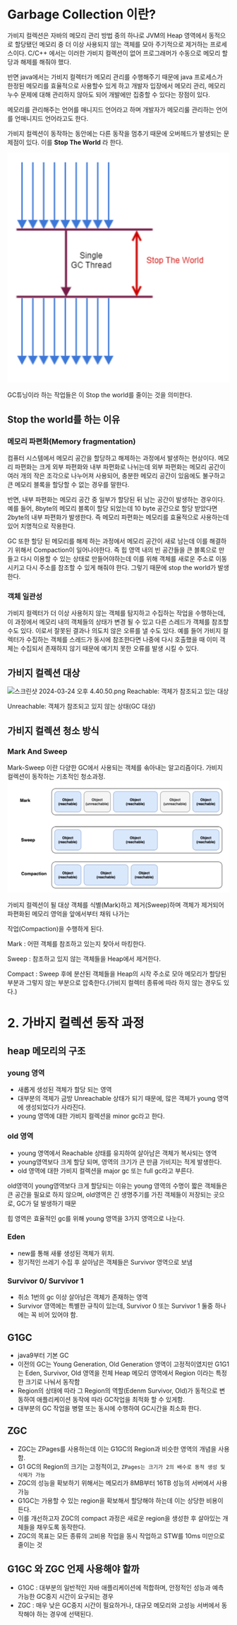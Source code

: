 # Garbage Collection 이란?
가비지 컬렉션은 자바의 메모리 관리 방법 중의 하나로 JVM의 Heap 영역에서 동적으로 할당됐던 메모리 중 더 이상 사용되지 않는 객체를 모아 주기적으로 제거하는 프로세스이다.
C/C++ 에서는 이러한 가비지 컬렉션이 없어 프로그래머가 수동으로 메모리 할당과 해제를 해줘야 했다.

반면 java에서는 가비지 컬렉터가 메모리 관리를 수행해주기 때문에 java 프로세스가 한정된 메모리를 효율적으로 사용할수 있게 하고 개발자 입장에서 메모리 관리,
메모리 누수 문제에 대해 관리하지 않아도 되어 개발에만 집중할 수 있다는 장점이 있다.

메모리를 관리해주는 언어를 매니지드 언어라고 하며 개발자가 메모리룰 관리하는 언어를 언매니지드 언어라고도 한다.

가비지 컬렉션이 동작하는 동안에는 다른 동작을 멈추기 때문에 오버헤드가 발생되는 문제점이 있다.
이를 **Stop The World** 라 한다.

![img_1.png](img_1.png)

GC튜닝이라 하는 작업들은 이 Stop the world를 줄이는 것을 의미한다.

## Stop the world를 하는 이유
### 메모리 파편화(Memory fragmentation)

컴퓨터 시스템에서 메모리 공간을 할당하고 해제하는 과정에서 발생하는 현상이다. 메모리 파편화는 크게 외부 파편화와
내부 파편화로 나뉘는데 외부 파편화는 메모리 공간이 여러 개의 작은 조각으로 나누어져 사용되어, 충분한 메모리 공간이 있음에도 불구하고
큰 메모리 블록을 할당할 수 없는 경우를 말한다.

반면, 내부 파편화는 메모리 공간 중 일부가 할당된 뒤 남는 공간이 발생하는 경우이다. 예를 들어, 8byte의 메모리 블록이
할당 되었는데 10 byte 공간으로 할당 받았다면 2byte의 내부 파편화가 발생한다. 즉 메모리 파편화는 메모리를 효율적으로
사용하는데 있어 치명적으로 작용한다.

GC 또한 할당 된 메모리를 해제 하는 과정에서 메모리 공간이 새로 남는데 이를 해결하기 위해서 Compaction이 일어나야한다.
즉 힙 영역 내의 빈 공간들을 큰 블록으로 만들고 다시 이용할 수 있는 상태로 만들어야하는데 이를 위해 객체를 새로운 주소로
이동 시키고 다시 주소를 참조할 수 있게 해줘야 한다. 그렇기 때문에 stop the world가 발생한다.

### 객체 일관성

가비지 컬렉터가 더 이상 사용허지 않는 객체를 탐지하고 수집하는 작업을 수행하는데, 이 과정에서 메모리 내의 객체들의 상태가 변경 될 수 있고 다른 스레드가 객체를 참조할 수도 있다.
이로서 잘못된 결과나 의도치 않은 오류를 낼 수도 있다. 예를 들어 가비지 컬렉터가 수집하는 객체를 스레드가 동시에 참조한다면 나중에 다시 호출했을 때 이미 객체는
수집되서 존재하지 않기 때문에 예기치 못한 오류를 발생 시킬 수 있다.

## 가비지 컬렉션 대상
![스크린샷 2024-03-24 오후 4.40.50.png](..%2F..%2F..%2F..%2FDesktop%2F%EC%8A%A4%ED%81%AC%EB%A6%B0%EC%83%B7%202024-03-24%20%EC%98%A4%ED%9B%84%204.40.50.png)
Reachable: 객체가 참조되고 있는 대상

Unreachable: 객체가 참조되고 있지 않는 상태(GC 대상)

## 가비지 컬렉션 청소 방식

### Mark And Sweep
Mark-Sweep 이란 다양한 GC에서 사용되는 객체를 솎아내는 알고리즘이다.  가비지 컬렉션이 동작하는 기초적인 청소과정.
![img_2.png](img_2.png)

가비지 컬렉션이 될 대상 객체를 식별(Mark)하고 제거(Sweep)하며 객체가 제거되어 파편화된 메모리 영억을 앞에서부터 채워 나가는 

작업(Compaction)을 수행하게 된다.

Mark : 어떤 객체를 참조하고 있는지 찾아서 마킹한다.

Sweep : 참조하고 있지 않는 객체들을 Heap에서 제거한다.

Compact : Sweep 후에 분산된 객체들을 Heap의 시작 주소로 모아 메모리가 할당된 부분과 그렇지 않는 부분으로 압축한다.(가비지 컬렉터 종류에 따라 하지 않는 경우도 있다.)

# 2. 가바지 컬렉션 동작 과정
## heap 메모리의 구조
### young 영역
 - 새롭게 생성된 객체가 할당 되는 영역
 - 대부분의 객체가 금방 Unreachable 상태가 되기 때문에, 많은 객체가 young 영역에 생성되었다가 사라진다.
 - young 영역에 대한 가비지 컬렉션을 minor gc라고 한다.


### old 영역
 - young 영역에서 Reachable 상태를 유지하여 살아남은 객체가 복사되는 영역
 - young영역보다 크게 할당 되며, 영역의 크기가 큰 만큼 가비지는 적게 발생한다.
 - old 영역에 대한 가비지 컬렉션을 major gc 또는 full gc라고 부른다.

old영역이 young영역보다 크게 할당되는 이유는 young 영역의 수명이 짧은 객체들은 큰 공간을 필요로 하지 않으며, old영역은 긴 생명주기를 가진 객체들이 저장되는 곳으로, GC가 덜 발생하기 때문

힙 영역은 효율적인 gc를 위해 young 영역을 3가지 영역으로 나눈다.

### Eden 
 - new를 통해 새롷 생성된 객체가 위치.
 - 정기적인 쓰레기 수집 후 살아남은 객체들은 Survivor 영역으로 보냄

### Survivor 0/ Survivor 1
 - 취소 1번의 gc 이상 살아남은 객체가 존재하는 영역
 - Survivor 영역에는 특별한 규칙이 있는데, Survivor 0 또는 Survivor 1 둘중 하나에는 꼭 비어 있어야 함.

## G1GC
 - java9부터 기본 GC
 - 이전의 GC는 Young Generation, Old Generation 영역이 고정적이였지만 
  G1G1는 Eden, Survivor, Old 영역을 전체 Heap 메모리 영역에서 Region 이라는 특정한 크기로 나눠서 동작함
 - Region의 상태에 따라 그 Region의 역할(Edenm Survivor, Old)가 동적으로 변동하여 애플리케이션 동작에 따라 GC작업을 최적화 할 수 있게함.
 - 대부분의 GC 작업을 병렬 또는 동시에 수행하여 GC시간을 최소화 한다.
## ZGC
 - ZGC는 ZPages를 사용하는데 이는 G1GC의 Region과 비슷한 영역의 개념을 사용함.
 - G1 GC의 Region의 크기는 고정적이고, `ZPages는 크기가 2의 배수로 동적 생성 및 삭제가 가능`
 - ZGC의 성능을 확보하기 위해서는 메모리가 8MB부터 16TB 성능의 서버에서 사용가능
 - G1GC는 가용할 수 있는 region을 확보해서 할당해야 하는데 이는 상당한 비용이 든다.
 - 이를 개선하고자 ZGC의 compact 과정은 새로운 region을 생성한 후 살아있는 개체들을 채우도록 동작한다.
 - ZGC의 목표는 모든 종류의 고비용 작업을 동시 작업하고 STW를 10ms 미만으로 줄이는 것

## G1GC 와 ZGC 언제 사용해야 할까
 - G1GC : 대부분의 일반적인 자바 애플리케이션에 적합하며, 안정적인 성능과 예측 가능한 GC중지 시간이 요구되는 경우
 - ZGC : 매우 낮은 GC중지 시간이 필요하거나, 대규모 메모리와 고성능 서버에서 동작해야 하는 경우에 선택된다.

